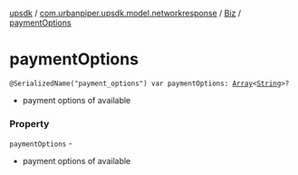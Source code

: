 [upsdk](../../index.md) / [com.urbanpiper.upsdk.model.networkresponse](../index.md) / [Biz](index.md) / [paymentOptions](./payment-options.md)

# paymentOptions

`@SerializedName("payment_options") var paymentOptions: `[`Array`](https://kotlinlang.org/api/latest/jvm/stdlib/kotlin/-array/index.html)`<`[`String`](https://kotlinlang.org/api/latest/jvm/stdlib/kotlin/-string/index.html)`>?`
* payment options of available

### Property

`paymentOptions` -
* payment options of available
